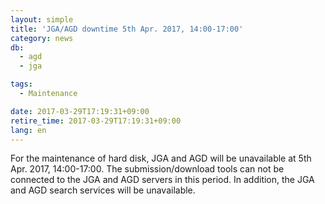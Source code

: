 ```yaml
---
layout: simple
title: 'JGA/AGD downtime 5th Apr. 2017, 14:00-17:00'
category: news
db:
  - agd
  - jga

tags:
  - Maintenance

date: 2017-03-29T17:19:31+09:00
retire_time: 2017-03-29T17:19:31+09:00
lang: en
---
```


<p>For the maintenance of hard disk, JGA and AGD will be unavailable at 5th Apr. 2017, 14:00-17:00. The submission/download tools can not be connected to the JGA and AGD servers in this period. In addition, the JGA and AGD search services will be unavailable.</p>
